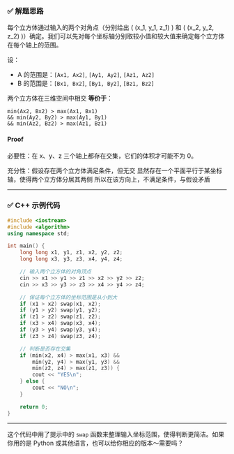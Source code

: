 

### ✅ 解题思路

每个立方体通过输入的两个对角点（分别给出 \( (x_1, y_1, z_1) \) 和 \( (x_2, y_2, z_2) \)）确定。我们可以先对每个坐标轴分别取较小值和较大值来确定每个立方体在每个轴上的范围。

设：

- A 的范围是：`[Ax1, Ax2]`, `[Ay1, Ay2]`, `[Az1, Az2]`
- B 的范围是：`[Bx1, Bx2]`, `[By1, By2]`, `[Bz1, Bz2]`

两个立方体在三维空间中相交 **等价于**：

```
min(Ax2, Bx2) > max(Ax1, Bx1)
&& min(Ay2, By2) > max(Ay1, By1)
&& min(Az2, Bz2) > max(Az1, Bz1)
```

#### **Proof**
必要性：在 x、y、z 三个轴上都存在交集，它们的体积才可能不为 0。

充分性：假设存在两个立方体满足条件，但无交
显然存在一个平面平行于某坐标轴，使得两个立方体分居其两侧
所以在该方向上，不满足条件，与假设矛盾

---

### ✅ C++ 示例代码

```cpp
#include <iostream>
#include <algorithm>
using namespace std;

int main() {
    long long x1, y1, z1, x2, y2, z2;
    long long x3, y3, z3, x4, y4, z4;

    // 输入两个立方体的对角顶点
    cin >> x1 >> y1 >> z1 >> x2 >> y2 >> z2;
    cin >> x3 >> y3 >> z3 >> x4 >> y4 >> z4;

    // 保证每个立方体的坐标范围是从小到大
    if (x1 > x2) swap(x1, x2);
    if (y1 > y2) swap(y1, y2);
    if (z1 > z2) swap(z1, z2);
    if (x3 > x4) swap(x3, x4);
    if (y3 > y4) swap(y3, y4);
    if (z3 > z4) swap(z3, z4);

    // 判断是否存在交集
    if (min(x2, x4) > max(x1, x3) &&
        min(y2, y4) > max(y1, y3) &&
        min(z2, z4) > max(z1, z3)) {
        cout << "YES\n";
    } else {
        cout << "NO\n";
    }

    return 0;
}
```

---

这个代码中用了提示中的 `swap` 函数来整理输入坐标范围，使得判断更简洁。如果你用的是 Python 或其他语言，也可以给你相应的版本～需要吗？